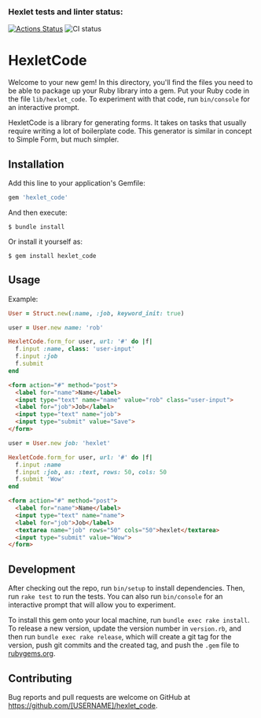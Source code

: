 ### Hexlet tests and linter status:
[![Actions Status](https://github.com/Vasyll/rails-project-lvl1/workflows/hexlet-check/badge.svg)](https://github.com/Vasyll/rails-project-lvl1/actions)
![CI status](https://github.com/Vasyll/rails-project-lvl1/actions/workflows/master.yml/badge.svg)

# HexletCode

Welcome to your new gem! In this directory, you'll find the files you need to be able to package up your Ruby library into a gem. Put your Ruby code in the file `lib/hexlet_code`. To experiment with that code, run `bin/console` for an interactive prompt.

HexletCode is a library for generating forms. It takes on tasks that usually require writing a lot of boilerplate code. This generator is similar in concept to Simple Form, but much simpler. 

## Installation

Add this line to your application's Gemfile:

```ruby
gem 'hexlet_code'
```

And then execute:

    $ bundle install

Or install it yourself as:

    $ gem install hexlet_code

## Usage

Example:

```ruby
User = Struct.new(:name, :job, keyword_init: true)
```

```ruby
user = User.new name: 'rob'

HexletCode.form_for user, url: '#' do |f|
  f.input :name, class: 'user-input'
  f.input :job
  f.submit
end
```
```html
<form action="#" method="post">
  <label for="name">Name</label>
  <input type="text" name="name" value="rob" class="user-input">
  <label for="job">Job</label>
  <input type="text" name="job">
  <input type="submit" value="Save">
</form>
```

```ruby
user = User.new job: 'hexlet'

HexletCode.form_for user, url: '#' do |f|
  f.input :name
  f.input :job, as: :text, rows: 50, cols: 50
  f.submit 'Wow'
end
```

```html
<form action="#" method="post">
  <label for="name">Name</label>
  <input type="text" name="name">
  <label for="job">Job</label>
  <textarea name="job" rows="50" cols="50">hexlet</textarea>
  <input type="submit" value="Wow">
</form>
```


## Development

After checking out the repo, run `bin/setup` to install dependencies. Then, run `rake test` to run the tests. You can also run `bin/console` for an interactive prompt that will allow you to experiment.

To install this gem onto your local machine, run `bundle exec rake install`. To release a new version, update the version number in `version.rb`, and then run `bundle exec rake release`, which will create a git tag for the version, push git commits and the created tag, and push the `.gem` file to [rubygems.org](https://rubygems.org).

## Contributing

Bug reports and pull requests are welcome on GitHub at https://github.com/[USERNAME]/hexlet_code.
